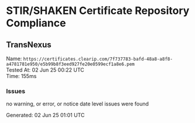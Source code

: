 # STIR/SHAKEN Certificate Repository Compliance

## TransNexus

Name: `https://certificates.clearip.com/7f737783-bafd-48a8-a8f8-a4781781e950/e5b99b8f3eed927fe20e0599ecf1a8e6.pem`\
Tested At: 02 Jun 25 00:22 UTC\
Time: 155ms

### Issues

no warning, or error, or notice date level issues were found

Generated: 02 Jun 25 01:01 UTC